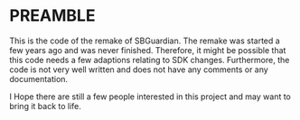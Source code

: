 # PREAMBLE #
This is the code of the remake of SBGuardian.
The remake was started a few years ago and was never finished.
Therefore, it might be possible that this code needs a few adaptions relating to SDK changes.
Furthermore, the code is not very well written and does not have any comments or any documentation.

I Hope there are still a few people interested in this project and may want to bring it back to life.
